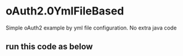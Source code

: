 # oAuth2.0YmlFileBased
Simple oAuth2 example by yml file configuration. No extra java code

## run this code as below
